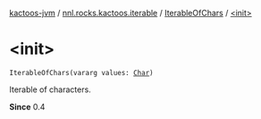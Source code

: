 [kactoos-jvm](../../index.md) / [nnl.rocks.kactoos.iterable](../index.md) / [IterableOfChars](index.md) / [&lt;init&gt;](./-init-.md)

# &lt;init&gt;

`IterableOfChars(vararg values: `[`Char`](https://kotlinlang.org/api/latest/jvm/stdlib/kotlin/-char/index.html)`)`

Iterable of characters.

**Since**
0.4


